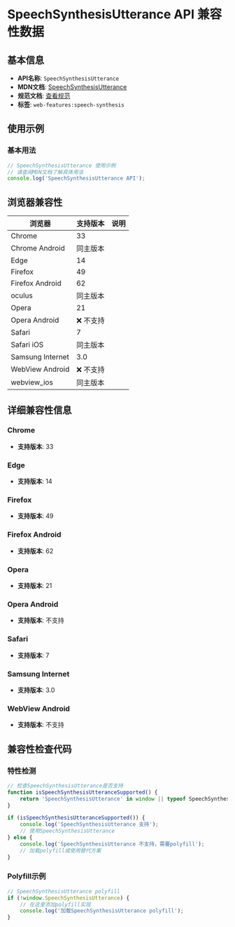 # SpeechSynthesisUtterance API 兼容性数据

## 基本信息

- **API名称**: `SpeechSynthesisUtterance`
- **MDN文档**: [SpeechSynthesisUtterance](https://developer.mozilla.org/docs/Web/API/SpeechSynthesisUtterance)
- **规范文档**: [查看规范](https://webaudio.github.io/web-speech-api/#speechsynthesisutterance)
- **标签**: `web-features:speech-synthesis`

## 使用示例

### 基本用法

```javascript
// SpeechSynthesisUtterance 使用示例
// 请查阅MDN文档了解具体用法
console.log('SpeechSynthesisUtterance API');
```

## 浏览器兼容性

| 浏览器 | 支持版本 | 说明 |
|--------|----------|------|
| Chrome | 33 |  |
| Chrome Android | 同主版本 |  |
| Edge | 14 |  |
| Firefox | 49 |  |
| Firefox Android | 62 |  |
| oculus | 同主版本 |  |
| Opera | 21 |  |
| Opera Android | ❌ 不支持 |  |
| Safari | 7 |  |
| Safari iOS | 同主版本 |  |
| Samsung Internet | 3.0 |  |
| WebView Android | ❌ 不支持 |  |
| webview_ios | 同主版本 |  |

## 详细兼容性信息

### Chrome

- **支持版本**: 33

### Edge

- **支持版本**: 14

### Firefox

- **支持版本**: 49

### Firefox Android

- **支持版本**: 62

### Opera

- **支持版本**: 21

### Opera Android

- **支持版本**: 不支持

### Safari

- **支持版本**: 7

### Samsung Internet

- **支持版本**: 3.0

### WebView Android

- **支持版本**: 不支持

## 兼容性检查代码

### 特性检测

```javascript
// 检查SpeechSynthesisUtterance是否支持
function isSpeechSynthesisUtteranceSupported() {
    return 'SpeechSynthesisUtterance' in window || typeof SpeechSynthesisUtterance !== 'undefined';
}

if (isSpeechSynthesisUtteranceSupported()) {
    console.log('SpeechSynthesisUtterance 支持');
    // 使用SpeechSynthesisUtterance
} else {
    console.log('SpeechSynthesisUtterance 不支持，需要polyfill');
    // 加载polyfill或使用替代方案
}
```

### Polyfill示例

```javascript
// SpeechSynthesisUtterance polyfill
if (!window.SpeechSynthesisUtterance) {
    // 在这里添加polyfill实现
    console.log('加载SpeechSynthesisUtterance polyfill');
}
```

